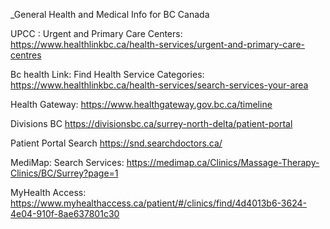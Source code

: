 _General Health and Medical Info for BC Canada

UPCC : Urgent and Primary Care Centers: https://www.healthlinkbc.ca/health-services/urgent-and-primary-care-centres

Bc health Link: Find Health Service Categories: https://www.healthlinkbc.ca/health-services/search-services-your-area

Health Gateway: https://www.healthgateway.gov.bc.ca/timeline

Divisions BC
https://divisionsbc.ca/surrey-north-delta/patient-portal

Patient Portal Search https://snd.searchdoctors.ca/

MediMap: Search Services: https://medimap.ca/Clinics/Massage-Therapy-Clinics/BC/Surrey?page=1

MyHealth Access: https://www.myhealthaccess.ca/patient/#/clinics/find/4d4013b6-3624-4e04-910f-8ae637801c30
